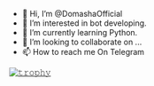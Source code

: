 - 👋 Hi, I’m @DomashaOfficial
- 👀 I’m interested in bot developing.
- 🌱 I’m currently learning Python.
- 💞️ I’m looking to collaborate on ...
- 📫 How to reach me On Telegram

<!---
DomashaOfficial/DomashaOfficial is a ✨ special ✨ repository because its `README.md` (this file) appears on your GitHub profile.
You can click the Preview link to take a look at your changes.
--->








[![𝚝𝚛𝚘𝚙𝚑𝚢](https://github-profile-trophy.vercel.app/?username=DomashaOfficial&column=8&margin-w=15&margin-h=15&no-bg=true&no-frame=true&theme=juicyfresh)](https://github.com/DomashaOfficial)

